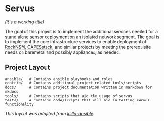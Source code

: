 # Servus
_(it's a working title)_

The goal of this project is to implement the additional services 
needed for a stand alone sensor deployment on an isolated network segment.
The goal is to implement the core infrastructure services to enable
deployment of [RockNSM](http://rocknsm.io), [CAPESstack](http://capestack.io),
and similar projects by meeting the prerequisite needs on baremetal and
possibly appliances, as needed.

## Project Layout

```
ansible/   # Contains ansible playbooks and roles
contrib/   # Contains additional project-related tools/scripts
docs/      # Contains project documentation written in markdown for mkdocs
tools/     # Contains scripts that aid the usage of servus
tests/     # Contains code/scripts that will aid in testing servus functionality
```

_This layout was adapted from [kolla-ansible](https://github.com/openstack/kolla-ansible)_


